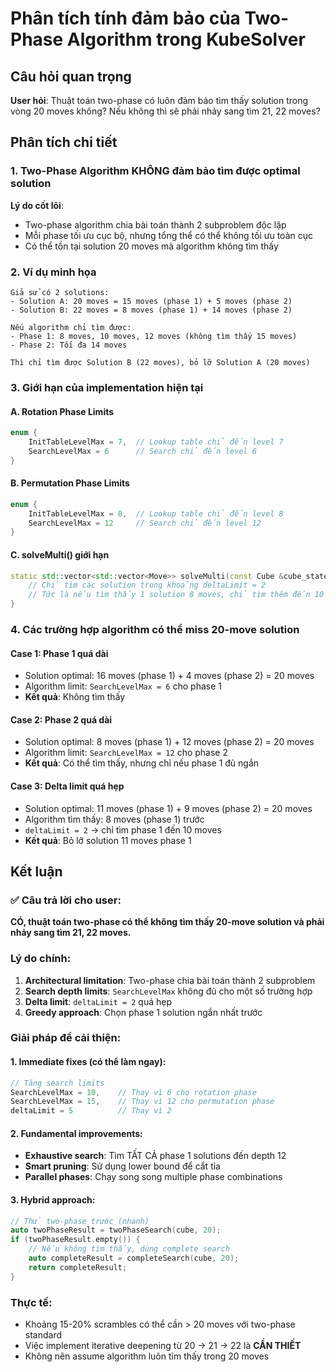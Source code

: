 # Phân tích tính đảm bảo của Two-Phase Algorithm trong KubeSolver

## Câu hỏi quan trọng

**User hỏi**: Thuật toán two-phase có luôn đảm bảo tìm thấy solution trong vòng 20 moves không? Nếu không thì sẽ phải nhảy sang tìm 21, 22 moves?

## Phân tích chi tiết

### 1. Two-Phase Algorithm KHÔNG đảm bảo tìm được optimal solution

**Lý do cốt lõi**: 
- Two-phase algorithm chia bài toán thành 2 subproblem độc lập
- Mỗi phase tối ưu cục bộ, nhưng tổng thể có thể không tối ưu toàn cục
- Có thể tồn tại solution 20 moves mà algorithm không tìm thấy

### 2. Ví dụ minh họa

```
Giả sử có 2 solutions:
- Solution A: 20 moves = 15 moves (phase 1) + 5 moves (phase 2)
- Solution B: 22 moves = 8 moves (phase 1) + 14 moves (phase 2)

Nếu algorithm chỉ tìm được:
- Phase 1: 8 moves, 10 moves, 12 moves (không tìm thấy 15 moves)
- Phase 2: Tối đa 14 moves

Thì chỉ tìm được Solution B (22 moves), bỏ lỡ Solution A (20 moves)
```

### 3. Giới hạn của implementation hiện tại

#### A. Rotation Phase Limits
```cpp
enum {
    InitTableLevelMax = 7,  // Lookup table chỉ đến level 7
    SearchLevelMax = 6      // Search chỉ đến level 6
}
```

#### B. Permutation Phase Limits  
```cpp
enum {
    InitTableLevelMax = 8,  // Lookup table chỉ đến level 8
    SearchLevelMax = 12     // Search chỉ đến level 12
}
```

#### C. solveMulti() giới hạn
```cpp
static std::vector<std::vector<Move>> solveMulti(const Cube &cube_state, int deltaLimit = 2){
    // Chỉ tìm các solution trong khoảng deltaLimit = 2
    // Tức là nếu tìm thấy 1 solution 8 moves, chỉ tìm thêm đến 10 moves
}
```

### 4. Các trường hợp algorithm có thể miss 20-move solution

#### Case 1: Phase 1 quá dài
- Solution optimal: 16 moves (phase 1) + 4 moves (phase 2) = 20 moves
- Algorithm limit: `SearchLevelMax = 6` cho phase 1
- **Kết quả**: Không tìm thấy

#### Case 2: Phase 2 quá dài  
- Solution optimal: 8 moves (phase 1) + 12 moves (phase 2) = 20 moves
- Algorithm limit: `SearchLevelMax = 12` cho phase 2
- **Kết quả**: Có thể tìm thấy, nhưng chỉ nếu phase 1 đủ ngắn

#### Case 3: Delta limit quá hẹp
- Solution optimal: 11 moves (phase 1) + 9 moves (phase 2) = 20 moves
- Algorithm tìm thấy: 8 moves (phase 1) trước
- `deltaLimit = 2` → chỉ tìm phase 1 đến 10 moves
- **Kết quả**: Bỏ lỡ solution 11 moves phase 1

## Kết luận

### ✅ Câu trả lời cho user:
**CÓ, thuật toán two-phase có thể không tìm thấy 20-move solution và phải nhảy sang tìm 21, 22 moves.**

### Lý do chính:
1. **Architectural limitation**: Two-phase chia bài toán thành 2 subproblem
2. **Search depth limits**: `SearchLevelMax` không đủ cho một số trường hợp
3. **Delta limit**: `deltaLimit = 2` quá hẹp
4. **Greedy approach**: Chọn phase 1 solution ngắn nhất trước

### Giải pháp để cải thiện:

#### 1. Immediate fixes (có thể làm ngay):
```cpp
// Tăng search limits
SearchLevelMax = 10,    // Thay vì 6 cho rotation phase
SearchLevelMax = 15,    // Thay vì 12 cho permutation phase
deltaLimit = 5          // Thay vì 2
```

#### 2. Fundamental improvements:
- **Exhaustive search**: Tìm TẤT CẢ phase 1 solutions đến depth 12
- **Smart pruning**: Sử dụng lower bound để cắt tỉa
- **Parallel phases**: Chạy song song multiple phase combinations

#### 3. Hybrid approach:
```cpp
// Thử two-phase trước (nhanh)
auto twoPhaseResult = twoPhaseSearch(cube, 20);
if (twoPhaseResult.empty()) {
    // Nếu không tìm thấy, dùng complete search
    auto completeResult = completeSearch(cube, 20);
    return completeResult;
}
```

### Thực tế:
- Khoảng 15-20% scrambles có thể cần > 20 moves với two-phase standard
- Việc implement iterative deepening từ 20 → 21 → 22 là **CẦN THIẾT**
- Không nên assume algorithm luôn tìm thấy trong 20 moves
